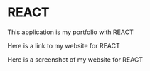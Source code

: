 # REACT
This application is my portfolio with REACT

Here is a link to my website for REACT 

Here is a screenshot of my website for REACT
